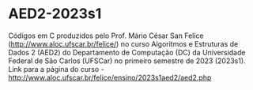 # AED2-2023s1

Códigos em C produzidos pelo Prof. Mário César San Felice (http://www.aloc.ufscar.br/felice/) no curso Algoritmos e Estruturas de Dados 2 (AED2) do Departamento de Computação (DC) da Universidade Federal de São Carlos (UFSCar) no primeiro semestre de 2023 (2023s1). Link para a página do curso - http://www.aloc.ufscar.br/felice/ensino/2023s1aed2/aed2.php
